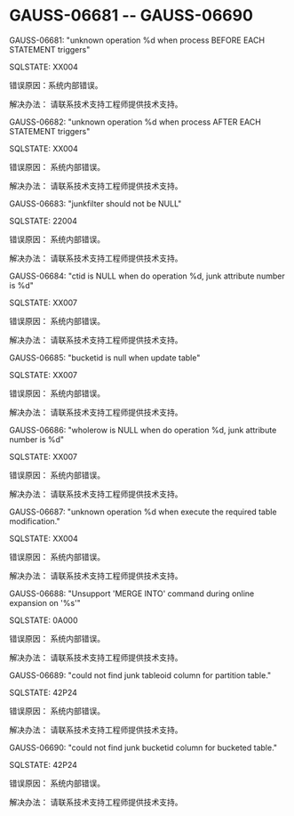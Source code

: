 # GAUSS-06681 -- GAUSS-06690

GAUSS-06681: "unknown operation %d when process BEFORE EACH STATEMENT triggers"

SQLSTATE: XX004

错误原因：系统内部错误。

解决办法： 请联系技术支持工程师提供技术支持。

GAUSS-06682: "unknown operation %d when process AFTER EACH STATEMENT triggers"

SQLSTATE: XX004

错误原因： 系统内部错误。

解决办法： 请联系技术支持工程师提供技术支持。

GAUSS-06683: "junkfilter should not be NULL"

SQLSTATE: 22004

错误原因： 系统内部错误。

解决办法： 请联系技术支持工程师提供技术支持。

GAUSS-06684: "ctid is NULL when do operation %d, junk attribute number is %d"

SQLSTATE: XX007

错误原因： 系统内部错误。

解决办法： 请联系技术支持工程师提供技术支持。

GAUSS-06685: "bucketid is null when update table"

SQLSTATE: XX007

错误原因： 系统内部错误。

解决办法： 请联系技术支持工程师提供技术支持。

GAUSS-06686: "wholerow is NULL when do operation %d, junk attribute number is %d"

SQLSTATE: XX007

错误原因： 系统内部错误。

解决办法： 请联系技术支持工程师提供技术支持。

GAUSS-06687: "unknown operation %d when execute the required table modification."

SQLSTATE: XX004

错误原因： 系统内部错误。

解决办法： 请联系技术支持工程师提供技术支持。

GAUSS-06688: "Unsupport 'MERGE INTO' command during online expansion on '%s'"

SQLSTATE: 0A000

错误原因： 系统内部错误。

解决办法： 请联系技术支持工程师提供技术支持。

GAUSS-06689: "could not find junk tableoid column for partition table."

SQLSTATE: 42P24

错误原因： 系统内部错误。

解决办法： 请联系技术支持工程师提供技术支持。

GAUSS-06690: "could not find junk bucketid column for bucketed table."

SQLSTATE: 42P24

错误原因： 系统内部错误。

解决办法： 请联系技术支持工程师提供技术支持。


